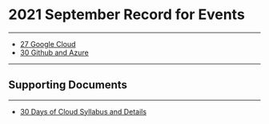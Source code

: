 # 2021 September Record for Events 
---
  
  - [27 Google Cloud](https://gdsc-nitj.github.io/Events/2021/september/27)
  - [30 Github and Azure](https://gdsc-nitj.github.io/Events/2021/september/30)

---

## Supporting Documents 
---
  - [30 Days of Cloud Syllabus and Details](https://gdsc-nitj.github.io/Events/2021/september/month-of-google-cloud-2021) 
